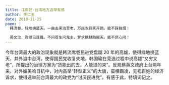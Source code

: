 ```yaml
---
title: 江南好·台湾地方选举有感
author: 李仁玉
date: 2018-11-25
poem: |
  韩流卷，绿地换蓝天。一曲去来治苦老，万民冻蒜笑开颜。能不踩独烟！

  英文泣，败绩已连篇。不问苍生问鬼主，梦求魑魅助邢天。能不厌心间！
---
```


今年台湾最大的政治现象就是韩流席卷民进党盘踞 20 年的高雄，使得绿地换蓝天，并外溢中台湾，使得国民党收复失地。韩国瑜在竞选过程中说高雄“又穷又老”，所提出的治理方案为“货能出的去，人能进的来”。反观蔡英文政府上台两年来，对外媚美哈日抗中，对内高举“转型正义”的大旗，蛮横霸凌，无视百姓的经济诉求，使得选举前台湾最大的政党为“讨厌民进党”。有感于此，特填词记之。
